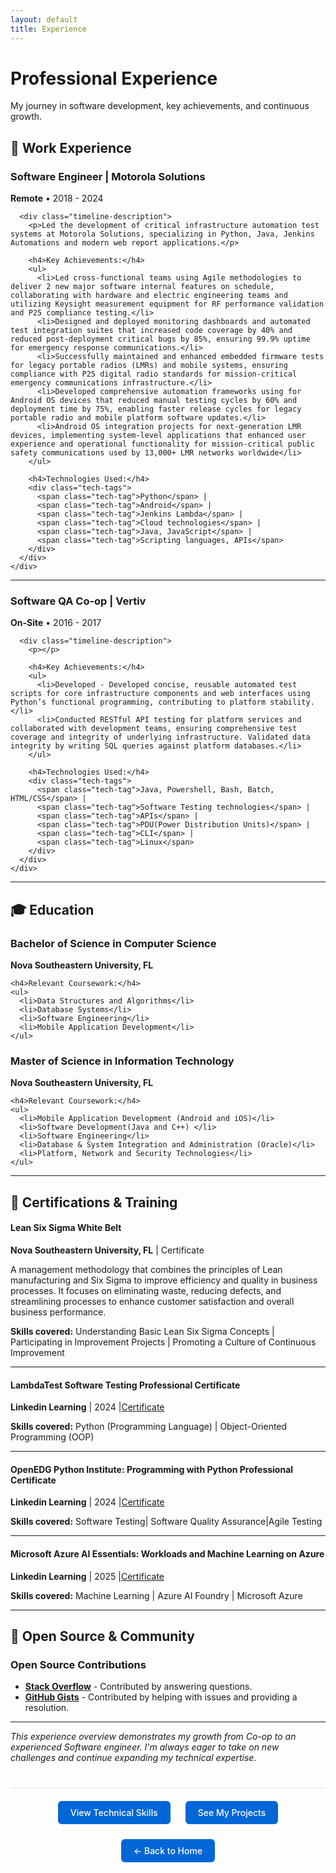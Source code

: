 ```yaml
---
layout: default
title: Experience
---
```


<!-- 
  Experience page - Work history, education, achievements
  Timeline format with key accomplishments and technologies
-->

<!-- Page navigation -->
<div class="page-header">
  <h1>Professional Experience</h1>
  <p>My journey in software development, key achievements, and continuous growth.</p>
</div>

<!-- Work Experience Timeline -->
## 💼 Work Experience

<div class="timeline">
  <!-- Current/Recent Position -->
  <div class="timeline-item">
    <div class="timeline-marker"></div>
    <div class="timeline-content">
      <h3>Software Engineer | Motorola Solutions</h3>
      <p class="timeline-meta">
        <strong>Remote</strong> • 
        <span class="timeline-date">2018 - 2024</span>
      </p>
      
      <div class="timeline-description">
        <p>Led the development of critical infrastructure automation test systems at Motorola Solutions, specializing in Python, Java, Jenkins Automations and modern web report applications.</p>
        
        <h4>Key Achievements:</h4>
        <ul>
          <li>Led cross-functional teams using Agile methodologies to deliver 2 new major software internal features on schedule, collaborating with hardware and electric engineering teams and utilizing Keysight measurement equipment for RF performance validation and P25 compliance testing.</li>
          <li>Designed and deployed monitoring dashboards and automated test integration suites that increased code coverage by 40% and reduced post-deployment critical bugs by 85%, ensuring 99.9% uptime for emergency response communications.</li>
          <li>Successfully maintained and enhanced embedded firmware tests for legacy portable radios (LMRs) and mobile systems, ensuring compliance with P25 digital radio standards for mission-critical emergency communications infrastructure.</li>
          <li>Developed comprehensive automation frameworks using for Android OS devices that reduced manual testing cycles by 60% and deployment time by 75%, enabling faster release cycles for legacy portable radio and mobile platform software updates.</li>
          <li>Android OS integration projects for next-generation LMR devices, implementing system-level applications that enhanced user experience and operational functionality for mission-critical public safety communications used by 13,000+ LMR networks worldwide</li>
        </ul>
        
        <h4>Technologies Used:</h4>
        <div class="tech-tags">
          <span class="tech-tag">Python</span> |
          <span class="tech-tag">Android</span> |
          <span class="tech-tag">Jenkins Lambda</span> |
          <span class="tech-tag">Cloud technologies</span> |
          <span class="tech-tag">Java, JavaScript</span> |
          <span class="tech-tag">Scripting languages, APIs</span>
        </div>
      </div>
    </div>
 </div>
</div>

  ---

  <!-- Previous Position -->
  <div class="timeline-item">
    <div class="timeline-marker"></div>
    <div class="timeline-content">
      <h3>Software QA Co-op | Vertiv</h3>
      <p class="timeline-meta">
        <strong>On-Site</strong> • 
        <span class="timeline-date">2016 - 2017</span>
      </p>
      
      <div class="timeline-description">
        <p></p>
        
        <h4>Key Achievements:</h4>
        <ul>
          <li>Developed - Developed concise, reusable automated test scripts for core infrastructure components and web interfaces using Python’s functional programming, contributing to platform stability.</li>
          <li>Conducted RESTful API testing for platform services and collaborated with development teams, ensuring comprehensive test coverage and integrity of underlying infrastructure. Validated data integrity by writing SQL queries against platform databases.</li>
        </ul>
        
        <h4>Technologies Used:</h4>
        <div class="tech-tags">
          <span class="tech-tag">Java, Powershell, Bash, Batch, HTML/CSS</span> |
          <span class="tech-tag">Software Testing technologies</span> |
          <span class="tech-tag">APIs</span> |
          <span class="tech-tag">PDU(Power Distribution Units)</span> |
          <span class="tech-tag">CLI</span> |
          <span class="tech-tag">Linux</span>
        </div>
      </div>
    </div>
  </div>

---

<!-- Education -->
## 🎓 Education

<div class="education-section">
  <div class="education-item">
    <h3>Bachelor of Science in Computer Science</h3>
    <p class="education-meta">
      <strong>Nova Southeastern University, FL</strong>
    </p>
    
    <h4>Relevant Coursework:</h4>
    <ul>
      <li>Data Structures and Algorithms</li>
      <li>Database Systems</li>
      <li>Software Engineering</li>
      <li>Mobile Application Development</li>
    </ul>
  </div>
</div>

<div class="education-section">
  <div class="education-item">
    <h3>Master of Science in Information Technology</h3>
    <p class="education-meta">
      <strong>Nova Southeastern University, FL</strong>
    </p>
    
    <h4>Relevant Coursework:</h4>
    <ul>
      <li>Mobile Application Development (Android and iOS)</li>
      <li>Software Development(Java and C++) </li>
      <li>Software Engineering</li>
      <li>Database & System Integration and Administration (Oracle)</li>
      <li>Platform, Network and Security Technologies</li>
    </ul>
</div>

---

<!-- Certifications -->
## 📜 Certifications & Training

<div class="certifications-grid">
  <div class="certification-item">
    <h4>Lean Six Sigma White Belt</h4>
    <p><strong>Nova Southeastern University, FL</strong> | Certificate</p>
    <p>A management methodology that combines the principles of Lean manufacturing and Six Sigma to improve efficiency and quality in business processes. It focuses on eliminating waste, reducing defects, and streamlining processes to enhance customer satisfaction and overall business performance. </p>
    <p><strong>Skills covered:</strong> Understanding Basic Lean Six Sigma Concepts | Participating in Improvement Projects | Promoting a Culture of Continuous Improvement</p>
  </div>
  
  ---
  <div class="certification-item">
    <h4>LambdaTest Software Testing Professional Certificate</h4>
    <p><strong>Linkedin Learning</strong> | 2024 |<a href="https://www.linkedin.com/learning/certificates/ff0f73ae1a4dedec0ff4fbaa60e494397d4d626b063e99e23060c4b42fd51e46">Certificate</a> </p>
    <p><strong>Skills covered:</strong> Python (Programming Language) | Object-Oriented Programming (OOP)</p>
    
  </div>

--- 
  <div class="certification-item">
    <h4>OpenEDG Python Institute: Programming with Python Professional Certificate</h4>
    <p><strong>Linkedin Learning</strong> | 2024 |<a href="https://www.linkedin.com/learning/certificates/49f9984d2219c030b0ab00971336ba577c1c94a84888a185a93bf08032fa4115">Certificate</a> </p>
    <p><strong>Skills covered:</strong> Software Testing| Software Quality Assurance|Agile Testing</p>
</div>

---

<div class="certification-item">
    <h4>Microsoft Azure AI Essentials: Workloads and Machine Learning on Azure</h4>
    <p><strong>Linkedin Learning</strong> | 2025 |<a href="https://www.linkedin.com/learning/certificates/1a5d19017173abffb313beda0f08cffa7d30e421b5fa1d835c0854f98f34d356">Certificate</a> </p>
    <p><strong>Skills covered:</strong> Machine Learning | Azure AI Foundry | Microsoft Azure</p>

</div>

---

<!-- Open Source & Community -->
## 🌟 Open Source & Community

<div class="community-section">
  <h3>Open Source Contributions</h3>
  <ul>
    <li><strong><a href="https://stackoverflow.com/users/8372117/crissyg">Stack Overflow</a></strong> - Contributed by answering questions.</li>
    <li><strong><a href="https://gist.github.com/uupaa/f77d2bcf4dc7a294d109?permalink_comment_id=5287041#gistcomment-5287041"> GitHub Gists</a></strong> - Contributed by helping with issues and providing a resolution.</li>
    
  </ul>
  
  <!-- <h3>Technical Writing</h3>
  <ul>
    <li><strong><a href="https://www.utest.com/profile/crissyg/articles">Utest Profile Article Entries </a></strong></li>
  </ul> -->
</div>

---
*This experience overview demonstrates my growth from Co-op to an experienced Software engineer. I'm always eager to take on new challenges and continue expanding my technical expertise.*

<!-- Navigation footer -->
<!-- **[View Technical Skills | ](skills.md)[See My Projects | ](projects.md)[← Back to Home](index.md)** -->

<div style="margin: 40px 0; padding: 20px; border-top: 1px solid #e1e4e8; display: flex; justify-content: center; gap: 24px; flex-wrap: wrap;">
  <a href="{{ site.baseurl }}/skills.html" style="background: #0366d6; color: white; padding: 10px 20px; border-radius: 6px; text-decoration: none; font-weight: 500;">
    View Technical Skills
  </a>
  <a href="{{ site.baseurl }}/projects.html" style="background: #0366d6; color: white; padding: 10px 20px; border-radius: 6px; text-decoration: none; font-weight: 500;">
    See My Projects
  </a>
  <a href="{{ site.baseurl }}/" style="background: #0366d6; color: white; padding: 10px 20px; border-radius: 6px; text-decoration: none; font-weight: 500;">
    ← Back to Home
  </a>
</div>
